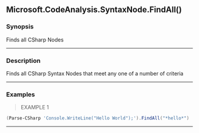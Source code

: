 Microsoft.CodeAnalysis.SyntaxNode.FindAll()
-------------------------------------------




### Synopsis
Finds all CSharp Nodes



---


### Description

Finds all CSharp Syntax Nodes that meet any one of a number of criteria



---


### Examples
> EXAMPLE 1

```PowerShell
(Parse-CSharp 'Console.WriteLine("Hello World");').FindAll("*hello*")
```


---
